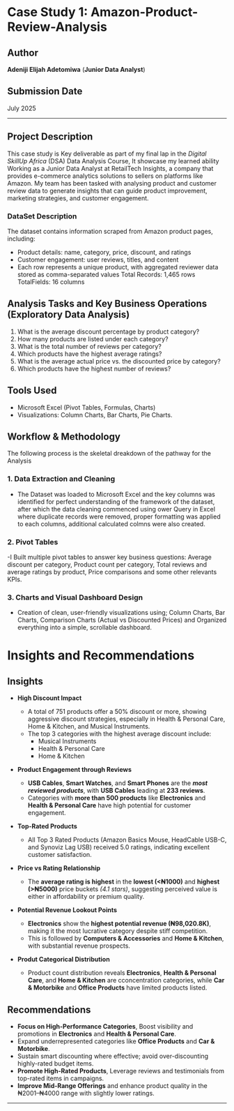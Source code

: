 # Case Study 1: Amazon-Product-Review-Analysis

## Author
**Adeniji Elijah Adetomiwa**
(**Junior Data Analyst**)

## Submission Date
July 2025


----

## Project Description

This case study is Key deliverable as part of my final lap in the *Digital SkillUp Africa* (DSA) Data Analysis Course, It showcase my learned ability Working as a Junior Data Analyst at RetailTech Insights, a company that provides e-commerce analytics solutions to sellers on platforms like Amazon. My team has been tasked with analysing product and customer review data to generate insights that can guide product improvement, marketing strategies, and customer engagement.

### DataSet Description
The dataset contains information scraped from Amazon product pages, including:
- Product details: name, category, price, discount, and ratings
- Customer engagement: user reviews, titles, and content
- Each row represents a unique product, with aggregated reviewer data
stored as comma-separated values
Total Records: 1,465 rows
TotalFields: 16 columns

## Analysis Tasks and Key Business Operations (Exploratory Data Analysis)

1. What is the average discount percentage by product category?
2. How many products are listed under each category?
3. What is the total number of reviews per category?
4. Which products have the highest average ratings?
5. What is the average actual price vs. the discounted price by category?
6. Which products have the highest number of reviews?

## Tools Used

- Microsoft Excel (Pivot Tables, Formulas, Charts)
- Visualizations: Column Charts, Bar Charts, Pie Charts.

## Workflow & Methodology

The following process is the skeletal dreakdown of the pathway for the Analysis

### 1. Data Extraction and Cleaning
- The Dataset was loaded to Microsoft Excel and the key columns was identified for perfect understanding of the framework of the dataset, after which the data cleaning commenced using ower Query in Excel where duplicate records were removed, proper formatting was applied to each columns, additional calculated colmns were also created.

### 2. Pivot Tables
-I Built multiple pivot tables to answer key business questions: Average discount per category, Product count per category, Total reviews and average ratings by product, Price comparisons and some other relevants KPIs. 

### 3. Charts and Visual Dashboard Design
- Creation of  clean, user-friendly visualizations using; Column Charts, Bar Charts, Comparison Charts (Actual vs Discounted Prices) and Organized everything into a simple, scrollable dashboard.

# Insights and Recommendations

## Insights
- **High Discount Impact**
    - A total of 751 products offer a 50% discount or more, showing aggressive discount strategies, especially in Health & Personal Care, Home & Kitchen, and Musical Instruments.
    - The top 3 categories with the highest average discount include:
       - Musical Instruments
      - Health & Personal Care
      - Home & Kitchen

- **Product Engagement through Reviews**
  - **USB Cables**, **Smart Watches**, and **Smart Phones** are the ***most reviewed products***, with **USB Cables** leading at **233 reviews**.
  - Categories with **more than 500 products** like **Electronics** and **Health & Personal Care** have high potential for customer engagement.
  
- **Top-Rated Products**
  - All Top 3 Rated Products (Amazon Basics Mouse, HeadCable USB-C, and Synoviz Lag USB) received 5.0 ratings, indicating excellent customer satisfaction.

- **Price vs Rating Relationship**
  - The **average rating is highest** in the **lowest (<₦1000)** and **highest (>₦5000)** price buckets *(4.1 stars)*, suggesting perceived value is either in affordability or premium quality.

- **Potential Revenue Lookout Points**
  - **Electronics** show the **highest potential revenue (₦98,020.8K)**, making it the most lucrative category despite stiff competition.
  - This is followed by **Computers & Accessories** and **Home & Kitchen**, with substantial revenue prospects.

- **Produt Categorical Distribution**
  - Product count distribution reveals **Electronics**, **Health & Personal Care**, and **Home & Kitchen** are cconcentration categories, while **Car & Motorbike** and **Office Products** have limited products listed.

## Recommendations

- **Focus on High-Performance Categories**, Boost visibility and promotions in **Electronics** and **Health & Personal Care**.
- Expand underrepresented categories like **Office Products** and **Car & Motorbike**.
- Sustain smart discounting where effective; avoid over-discounting highly-rated budget items.
- **Promote High-Rated Products**, Leverage reviews and testimonials from top-rated items in campaigns.
- **Improve Mid-Range Offerings** and enhance product quality in the ₦2001–₦4000 range with slightly lower ratings.

---
